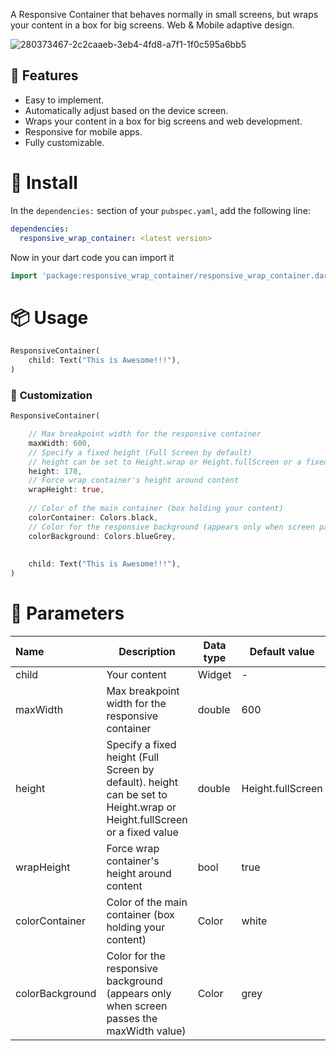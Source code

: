 A Responsive Container that behaves normally in small screens, but wraps your content in a box for big screens.
Web & Mobile adaptive design.

![280373467-2c2caaeb-3eb4-4fd8-a7f1-1f0c595a6bb5](https://github.com/ziadhassan7/responsive_wrap_container/assets/31738365/e9b3fabe-03af-48af-be74-032a03a42d8c)


## 🎯 Features

* Easy to implement.
* Automatically adjust based on the device screen.
* Wraps your content in a box for big screens and web development.
* Responsive for mobile apps.
* Fully customizable.

# 💾 Install

In the `dependencies:` section of your `pubspec.yaml`, add the following line:

```yaml
dependencies:
  responsive_wrap_container: <latest version>
```

Now in your dart code you can import it
```dart
import 'package:responsive_wrap_container/responsive_wrap_container.dart';
```

# 📦 Usage

```dart
ResponsiveContainer(
    child: Text("This is Awesome!!!"),
)
```

### 🎨 **Customization**
```dart
ResponsiveContainer(

    // Max breakpoint width for the responsive container
    maxWidth: 600,
    // Specify a fixed height (Full Screen by default)
    // height can be set to Height.wrap or Height.fullScreen or a fixed value
    height: 170,
    // Force wrap container's height around content
    wrapHeight: true,
    
    // Color of the main container (box holding your content)
    colorContainer: Colors.black,
    // Color for the responsive background (appears only when screen passes the maxWidth value)
    colorBackground: Colors.blueGrey,
    
    
    child: Text("This is Awesome!!!"),
)
```


# 🧱 Parameters

| Name | Description | Data type | Default value | Required |
|:-----|-------------|-----------|---------------|----------|
| child | Your content | Widget | - | Required |
| maxWidth | Max breakpoint width for the responsive container | double | 600 | no |
| height | Specify a fixed height (Full Screen by default). height can be set to Height.wrap or Height.fullScreen or a fixed value | double | Height.fullScreen | no |
| wrapHeight | Force wrap container's height around content | bool | true | no |
| colorContainer | Color of the main container (box holding your content) | Color | white | no |
| colorBackground | Color for the responsive background (appears only when screen passes the maxWidth value) | Color | grey | no |
